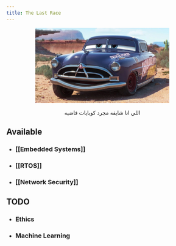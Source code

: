 ```yaml
---
title: The Last Race
---
```


<div style="text-align: center;">
  <img src="Profile-Doc_hudson.webp" alt="Profile Doc" style="width: 70%;"/>
  <p>اللي انا شايفه مجرد كوبايات فاضيه</p>
</div>

## Available

- ### [[Embedded Systems]]
- ### [[RTOS]]
- ### [[Network Security]]

## TODO

- ### Ethics
- ### Machine Learning

